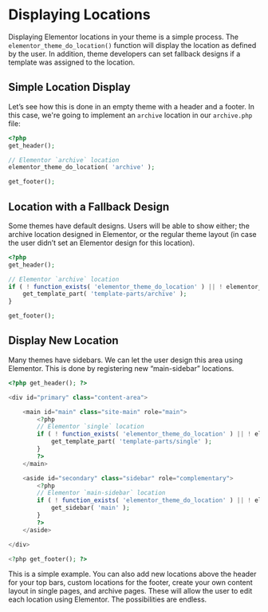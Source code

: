 # Displaying Locations

<Badge type="tip" vertical="top" text="Elementor Pro" /> <Badge type="warning" vertical="top" text="Intermediate" />

Displaying Elementor locations in your theme is a simple process. The `elementor_theme_do_location()` function will display the location as defined by the user. In addition, theme developers can set fallback designs if a template was assigned to the location.

## Simple Location Display

Let’s see how this is done in an empty theme with a header and a footer. In this case, we're going to implement an `archive` location in our `archive.php` file:

```php
<?php
get_header();

// Elementor `archive` location
elementor_theme_do_location( 'archive' );

get_footer();
```

## Location with a Fallback Design

Some themes have default designs. Users will be able to show either; the archive location designed in Elementor, or the regular theme layout (in case the user didn’t set an Elementor design for this location).

```php
<?php
get_header();

// Elementor `archive` location
if ( ! function_exists( 'elementor_theme_do_location' ) || ! elementor_theme_do_location( 'archive' ) ) {
	get_template_part( 'template-parts/archive' );
}

get_footer();
```

## Display New Location

Many themes have sidebars. We can let the user design this area using Elementor. This is done by registering new “main-sidebar” locations.

```php
<?php get_header(); ?>

<div id="primary" class="content-area">

	<main id="main" class="site-main" role="main">
		<?php
		// Elementor `single` location
		if ( ! function_exists( 'elementor_theme_do_location' ) || ! elementor_theme_do_location( 'single' ) ) {
			get_template_part( 'template-parts/single' );
		}
		?>
	</main>

	<aside id="secondary" class="sidebar" role="complementary">
		<?php
		// Elementor `main-sidebar` location
		if ( ! function_exists( 'elementor_theme_do_location' ) || ! elementor_theme_do_location( 'main-sidebar' ) ) {
			get_sidebar( 'main' );
		}
		?>
	</aside>

</div>

<?php get_footer(); ?>
```

This is a simple example. You can also add new locations above the header for your top bars, custom locations for the footer, create your own content layout in single pages, and archive pages. These will allow the user to edit each location using Elementor. The possibilities are endless.
